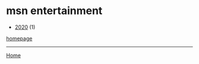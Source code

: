 # msn entertainment

  * [2020](./msn-entertainment-2020.md) (1)

[homepage](https://www.msn.com/en-us/entertainment)

----

[Home](../index.md)
